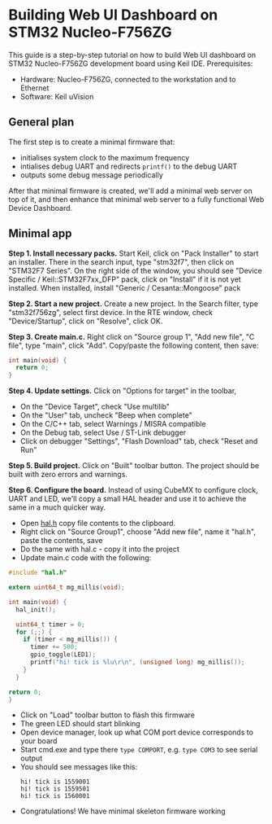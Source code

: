 # Building Web UI Dashboard on STM32 Nucleo-F756ZG

This guide is a step-by-step tutorial on how to build Web UI dashboard
on STM32 Nucleo-F756ZG development board using Keil IDE. Prerequisites:
- Hardware: Nucleo-F756ZG, connected to the workstation and to Ethernet
- Software: Keil uVision

## General plan

The first step is to create a minimal firmware that:
- initialises system clock to the maximum frequency
- intialises debug UART and redirects `printf()` to the debug UART
- outputs some debug message periodically

After that minimal firmware is created, we'll add a minimal web server on top
of it, and then enhance that minimal web server to a fully functional Web
Device Dashboard.

## Minimal app

**Step 1. Install necessary packs.** Start Keil, click on "Pack Installer"
to start an installer. There in the search input, type "stm32f7", then click
on "STM32F7 Series". On the right side of the window, you should see
"Device Specific / Keil::STM32F7xx_DFP" pack, click on "Install" if it is not
yet installed. When installed, install "Generic / Cesanta::Mongoose" pack  

**Step 2. Start a new project.** Create a new project. In the Search filter,
type "stm32f756zg", select first device. In the RTE window, check
"Device/Startup", click on "Resolve", click OK.

**Step 3. Create main.c.** Right click on "Source group 1", "Add new file",
"C file", type "main", click "Add". Copy/paste the following content, then save:
```c
int main(void) {
  return 0;
}
```

**Step 4. Update settings.** Click on "Options for target" in the toolbar,
- On the "Device Target", check "Use multilib"
- On the "User" tab, uncheck "Beep when complete"
- On the C/C++ tab, select Warnings / MISRA compatible
- On the Debug tab, select Use / ST-Link debugger
- Click on debugger "Settings", "Flash Download" tab, check "Reset and Run"

**Step 5. Build project.** Click on "Built" toolbar button. The project should
be built with zero errors and warnings.

**Step 6. Configure the board.** Instead of using CubeMX to configure clock,
UART and LED, we'll copy a small HAL header and use it to achieve the same
in a much quicker way.
- Open [hal.h](https://mongoose.ws/demo/?board=Nucleo-F756ZG&project=mqtt&file=hal.h)
copy file contents to the clipboard.
- Right click on "Source Group1", choose "Add new file", name it "hal.h",
  paste the contents, save
- Do the same with hal.c - copy it into the project
- Update main.c code with the following:

```c
#include "hal.h"

extern uint64_t mg_millis(void);

int main(void) {
  hal_init();

  uint64_t timer = 0;
  for (;;) {
    if (timer < mg_millis()) {
      timer += 500;
      gpio_toggle(LED1);
      printf("hi! tick is %lu\r\n", (unsigned long) mg_millis());
    }
  }

return 0;
}
```
- Click on "Load" toolbar button to flash this firmware
- The green LED should start blinking
- Open device manager, look up what COM port device corresponds to your board
- Start cmd.exe and type there `type COMPORT`, e.g. `type COM3` to see serial output
- You should see messages like this:
  ```
  hi! tick is 1559001
  hi! tick is 1559501
  hi! tick is 1560001
  ```
- Congratulations! We have minimal skeleton firmware working
